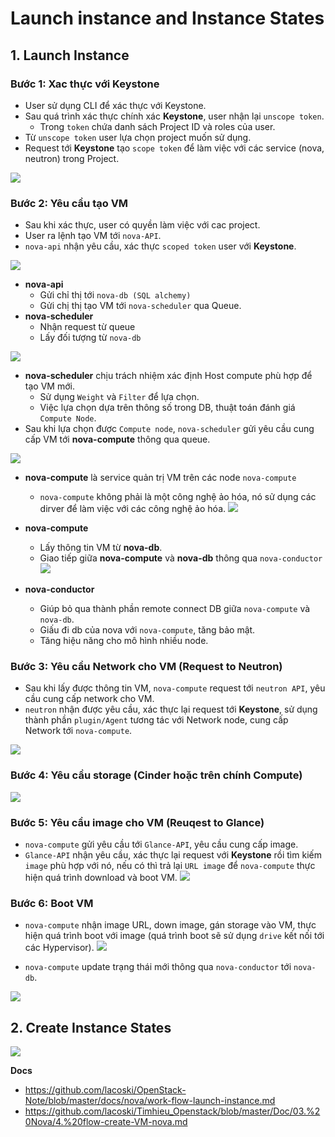 # Launch instance and Instance States
## 1. Launch Instance
### Bước 1: Xac thực với Keystone
- User sử dụng CLI để xác thực với Keystone.
- Sau quá trình xác thực chính xác **Keystone**, user nhận lại `unscope token`.
  + Trong `token` chứa danh sách Project ID và roles của user.
- Từ `unscope token` user lựa chọn project muốn sử dụng.
- Request tới **Keystone** tạo `scope token` để làm việc với các service (nova, neutron) trong Project.

![](https://github.com/lacoski/OpenStack-Note/raw/master/docs/nova/images/create-vm-flow-1.png)

### Bước 2: Yêu cầu tạo VM
- Sau khi xác thực, user có quyền làm việc với cac project.
- User ra lệnh tạo VM tới `nova-API`.
- `nova-api` nhận yêu cầu, xác thực `scoped token` user với **Keystone**.

![](https://github.com/lacoski/OpenStack-Note/raw/master/docs/nova/images/create-vm-flow-2.png)

- **nova-api**
   + Gửi chỉ thị tới `nova-db (SQL alchemy)`
   + Gửi chị thị tạo VM tới `nova-scheduler` qua Queue.
- **nova-scheduler**
   + Nhận request từ queue
   + Lấy đối tượng từ `nova-db`

![](https://github.com/lacoski/OpenStack-Note/raw/master/docs/nova/images/create-vm-flow-3.png)

- **nova-scheduler** chịu trách nhiệm xác định Host compute phù hợp để tạo VM mới.
  + Sử dụng `Weight` và `Filter` để lựa chọn.
  + Việc lựa chọn dựa trên thông số trong DB, thuật toán đánh giá `Compute Node`.
- Sau khi lựa chọn được `Compute node`, `nova-scheduler` gửi yêu cầu cung cấp VM tới **nova-compute** thông qua queue.

![](https://github.com/lacoski/OpenStack-Note/raw/master/docs/nova/images/create-vm-flow-4.png)

- **nova-compute** là service quản trị VM trên các node `nova-compute`
   + `nova-compute` không phải là một công nghệ ảo hóa, nó sử dụng các dirver để làm việc với các công nghệ ảo hóa.
![](https://github.com/lacoski/OpenStack-Note/raw/master/docs/nova/images/create-vm-2.png)

- **nova-compute**
   + Lấy thông tin VM từ **nova-db**.
   + Giao tiếp giữa **nova-compute** và **nova-db** thông qua `nova-conductor`
![](https://github.com/lacoski/OpenStack-Note/raw/master/docs/nova/images/create-vm-3.png)

- **nova-conductor**
   + Giúp bỏ qua thành phần remote connect DB giữa `nova-compute` và `nova-db`.
   + Giấu đi db của nova với `nova-compute`, tăng bảo mật.
   + Tăng hiệu năng cho mô hình nhiều node.

### Bước 3: Yêu cầu Network cho VM (Request to Neutron)
- Sau khi lấy được thông tin VM, `nova-compute` request tới `neutron API`, yêu cầu cung cấp network cho VM.
- `neutron` nhận được yêu cầu, xác thực lại request tới **Keystone**, sử dụng thành phần `plugin/Agent` tương tác với Network node, cung cấp Network tới `nova-compute`.

![](https://github.com/lacoski/OpenStack-Note/raw/master/docs/nova/images/create-vm-flow-6.png)

### Bước 4: Yêu cầu storage (Cinder hoặc trên chính Compute)
![](https://github.com/lacoski/OpenStack-Note/raw/master/docs/nova/images/create-vm-flow-7.png)

### Bước 5: Yêu cầu image cho VM (Reuqest to Glance)
- `nova-compute` gửi yêu cầu tới `Glance-API`, yêu cầu cung cấp image.
- `Glance-API` nhận yêu cầu, xác thực lại request với **Keystone** rồi tìm kiếm `image` phù hợp với nó, nếu có thì trả lại `URL image` để `nova-compute` thực hiện quá trình download và boot VM.
![](https://github.com/lacoski/OpenStack-Note/raw/master/docs/nova/images/create-vm-flow-8.png)

### Bước 6: Boot VM
- `nova-compute` nhận image URL, down image, gán storage vào VM, thực hiện quá trình boot với image (quá trình boot sẽ sử dụng `drive` kết nối tới các Hypervisor).
![](https://github.com/lacoski/OpenStack-Note/raw/master/docs/nova/images/create-vm-flow-10.png)

- `nova-compute` update trạng thái mới thông qua `nova-conductor` tới `nova-db`.

![](https://github.com/lacoski/OpenStack-Note/raw/master/docs/nova/images/create-vm-flow-11.png)

## 2. Create Instance States
![](https://github.com/khanhnt99/Timhieu_Openstack/raw/master/img/23.png)

__Docs__
- https://github.com/lacoski/OpenStack-Note/blob/master/docs/nova/work-flow-launch-instance.md
- https://github.com/lacoski/Timhieu_Openstack/blob/master/Doc/03.%20Nova/4.%20flow-create-VM-nova.md
